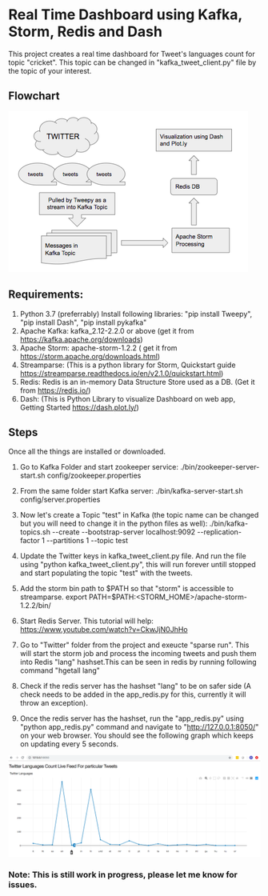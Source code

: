 # Real Time Dashboard using Kafka, Storm, Redis and Dash

This project creates a real time dashboard for Tweet's languages count for topic "cricket". This topic can be changed in "kafka_tweet_client.py" file by the topic of your interest.

## Flowchart

![alt text](images/flowchart.png?raw=true "Flowchart")

## Requirements:
1. Python 3.7 (preferrably)
   Install following libraries:
   "pip install Tweepy", 
   "pip install Dash",
   "pip install pykafka"
2. Apache Kafka: kafka_2.12-2.2.0 or above (get it from https://kafka.apache.org/downloads)
3. Apache Storm: apache-storm-1.2.2 ( get it from https://storm.apache.org/downloads.html)
4. Streamparse: (This is a python library for Storm, Quickstart guide https://streamparse.readthedocs.io/en/v2.1.0/quickstart.html)
5. Redis: Redis is an in-memory Data Structure Store used as a DB. (Get it from https://redis.io/)
6. Dash: (This is Python Library to visualize Dashboard on web app, Getting Started https://dash.plot.ly/)

## Steps
Once all the things are installed or downloaded.

1. Go to Kafka Folder and start zookeeper service:
	./bin/zookeeper-server-start.sh config/zookeeper.properties 

2. From the same folder start Kafka server:
	./bin/kafka-server-start.sh config/server.properties 

3. Now let's create a Topic "test" in Kafka (the topic name can be changed but you will need to change it in the python files as well):
	./bin/kafka-topics.sh --create --bootstrap-server localhost:9092 --replication-factor 1 --partitions 1 --topic test

4. Update the Twitter keys in kafka_tweet_client.py file. And run the file using "python kafka_tweet_client.py", this will run forever untill stopped and start populating the topic "test" with the tweets.

5. Add the storm bin path to $PATH so that "storm" is accessible to streamparse.
	export PATH=$PATH:<STORM_HOME>/apache-storm-1.2.2/bin/

6. Start Redis Server. This tutorial will help: https://www.youtube.com/watch?v=CkwJjN0JhHo

7. Go to "Twitter" folder from the project and exeucte "sparse run". This will start the storm job and process the incoming tweets and push them into Redis "lang" hashset.This can be seen in redis by running following command 
	"hgetall lang"

8. Check if the redis server has the hashset "lang" to be on safer side (A check needs to be added in the app_redis.py for this, currently it will throw an exception).

9. Once the redis server has the hashset, run the "app_redis.py" using "python app_redis.py" command and navigate to "http://127.0.0.1:8050/" on your web browser. You should see the following graph which keeps on updating every 5 seconds.

![alt text](images/chart.png?raw=true "Title")

###  Note: This is still work in progress, please let me know for issues.
